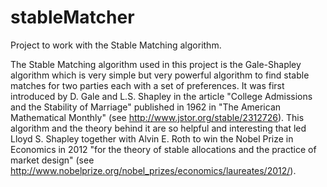 # stableMatcher
Project to work with the Stable Matching algorithm.

The Stable Matching algorithm used in this project is the Gale-Shapley algorithm which is very simple but very powerful algorithm to find stable matches for two parties each with a set of preferences. It was first introduced by D. Gale and L.S. Shapley in the article "College Admissions and the Stability of Marriage" published in 1962 in "The American Mathematical Monthly" (see http://www.jstor.org/stable/2312726). This algorithm and the theory behind it are so helpful and interesting that led Lloyd S. Shapley together with Alvin E. Roth to win the Nobel Prize in Economics in 2012 "for the theory of stable allocations and the practice of market design" (see http://www.nobelprize.org/nobel_prizes/economics/laureates/2012/).

